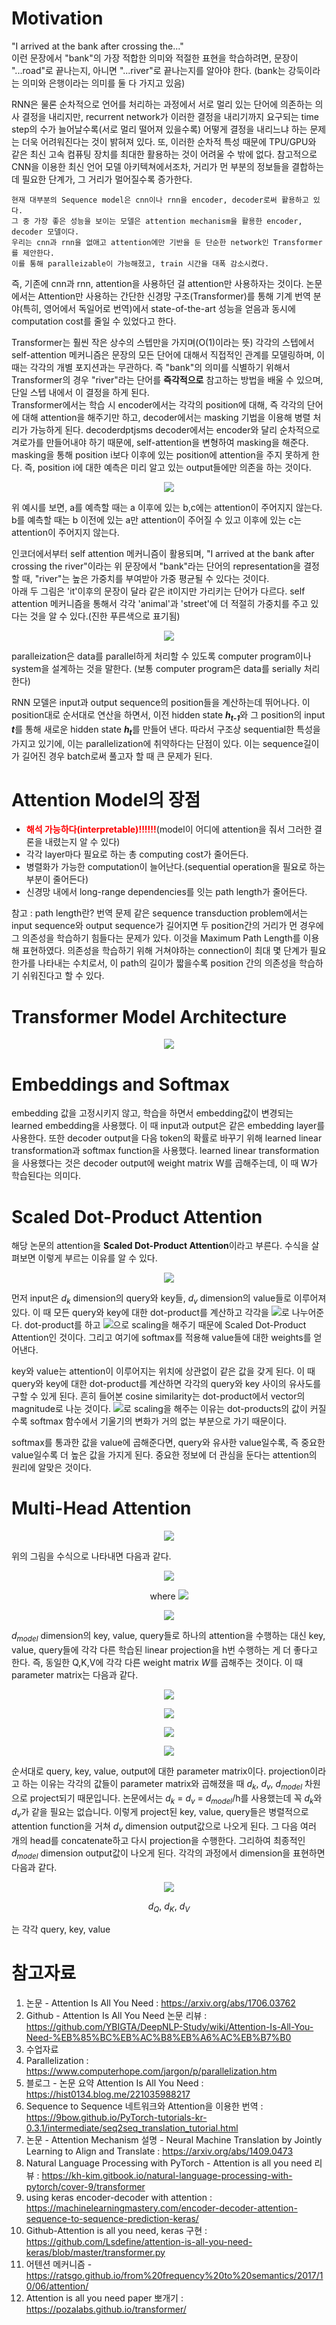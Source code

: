 # Motivation
"I arrived at the bank after crossing the..."   
이런 문장에서 "bank"의 가장 적합한 의미와 적절한 표현을 학습하려면, 문장이 "...road"로 끝나는지, 아니면 "...river"로 끝나는지를 알아야 한다. (bank는 강둑이라는 의미와 은행이라는 의미를 둘 다 가지고 있음)
   
RNN은 물론 순차적으로 언어를 처리하는 과정에서 서로 멀리 있는 단어에 의존하는 의사 결정을 내리지만, recurrent network가 이러한 결정을 내리기까지 요구되는 time step의 수가 늘어날수록(서로 멀리 떨어져 있을수록) 어떻게 결정을 내리느냐 하는 문제는 더욱 어려워진다는 것이 밝혀져 있다. 또, 이러한 순차적 특성 때문에 TPU/GPU와 같은 최신 고속 컴퓨팅 장치를 최대한 활용하는 것이 어려울 수 밖에 없다. 참고적으로 CNN을 이용한 최신 언어 모델 아키텍쳐에서조차, 거리가 먼 부분의 정보들을 결합하는데 필요한 단계가, 그 거리가 멀어질수록 증가한다.   
  
```
현재 대부분의 Sequence model은 cnn이나 rnn을 encoder, decoder로써 활용하고 있다. 
그 중 가장 좋은 성능을 보이는 모델은 attention mechanism을 활용한 encoder, decoder 모델이다. 
우리는 cnn과 rnn을 없애고 attention에만 기반을 둔 단순한 network인 Transformer를 제안한다. 
이를 통해 paralleizable이 가능해졌고, train 시간을 대폭 감소시켰다.
```

즉, 기존에 cnn과 rnn, attention을 사용하던 걸 attention만 사용하자는 것이다. 논문에서는 Attention만 사용하는 간단한 신경망 구조(Transformer)를 통해 기계 번역 분야(특히, 영어에서 독일어로 번역)에서 state-of-the-art 성능을 얻음과 동시에 computation cost를 줄일 수 있었다고 한다.   
   
Transformer는 훨씬 작은 상수의 스텝만을 가지며(O(1)이라는 뜻) 각각의 스텝에서 self-attention 메커니즘은 문장의 모든 단어에 대해서 직접적인 관계를 모델링하며, 이 때는 각각의 개별 포지션과는 무관하다. 즉 "bank"의 의미를 식별하기 위해서 Transformer의 경우 "river"라는 단어를 <strong>즉각적으로</strong> 참고하는 방법을 배울 수 있으며, 단일 스텝 내에서 이 결정을 하게 된다.   
Transformer에서는 학습 시 encoder에서는 각각의 position에 대해, 즉 각각의 단어에 대해 attention을 해주기만 하고, decoder에서는 masking 기법을 이용해 병렬 처리가 가능하게 된다. decoderdptjsms decoder에서는 encoder와 달리 순차적으로 겨로가를 만들어내야 하기 때문에, self-attention을 변형하여 masking을 해준다. masking을 통해 position i보다 이후에 있는 position에 attention을 주지 못하게 한다. 즉, position i에 대한 예측은 미리 알고 있는 output들에만 의존을 하는 것이다.

<p align='center'>
<img src="./image/masking.png">
</p>

위 예시를 보면, a를 예측할 때는 a 이후에 있는 b,c에는 attention이 주어지지 않는다. b를 예측할 때는 b 이전에 있는 a만 attention이 주어질 수 있고 이후에 있는 c는 attention이 주어지지 않는다.

인코더에서부터 self attention 메커니즘이 활용되며, "I arrived at the bank after crossing the river"이라는 위 문장에서 "bank"라는 단어의 representation을 결정할 때, "river"는 높은 가중치를 부여받아 가중 평균될 수 있다는 것이다.   
아래 두 그림은 'it'이후의 문장이 달라 같은 it이지만 가리키는 단어가 다르다. self attention 메커니즘을 통해서 각각 'animal'과 'street'에 더 적절히 가중치를 주고 있다는 것을 알 수 있다.(진한 푸른색으로 표기됨)

<p align='center'>
<img src="./image/self_attention_example.png">
</p>

paralleization은 data를 parallel하게 처리할 수 있도록 computer program이나 system을 설계하는 것을 말한다. (보통 computer program은 data를 serially 처리한다)

RNN 모델은 input과 output sequence의 position들을 계산하는데 뛰어나다. 이 position대로 순서대로 연산을 하면서, 이전 hidden state <strong><i>h<sub>t-1</sub></i></strong>와 그 position의 input <strong><i>t</i></strong>를 통해 새로운 hidden state <strong><i>h<sub>t</sub></i></strong>를 만들어 낸다. 따라서 구조상 sequential한 특성을 가지고 있기에, 이는 parallelization에 취약하다는 단점이 있다. 이는 sequence길이가 길어진 경우 batch로써 풀고자 할 때 큰 문제가 된다.

# Attention Model의 장점
* <strong><font color="red">해석 가능하다(interpretable)!!!!!!</font></strong>(model이 어디에 attention을 줘서 그러한 결론을 내렸는지 알 수 있다)
* 각각 layer마다 필요로 하는 총 computing cost가 줄어든다.
* 병렬화가 가능한 computation이 늘어난다.(sequential operation을 필요로 하는 부분이 줄어든다)
* 신경망 내에서 long-range dependencies를 잇는 path length가 줄어든다.

참고 : path length란?
번역 문제 같은 sequence transduction problem에서는 input sequence와 output sequence가 길어지면 두 position간의 거리가 먼 경우에 그 의존성을 학습하기 힘들다는 문제가 있다. 이것을 Maximum Path Length를 이용해 표현하였다. 의존성을 학습하기 위해 거쳐야하는 connection이 최대 몇 단계가 필요한가를 나타내는 수치로서, 이 path의 길이가 짧을수록 position 간의 의존성을 학습하기 쉬워진다고 할 수 있다.

# Transformer Model Architecture
<p align='center'>
<img src="./image/Transformer_model_architecture.png">
</p>

# Embeddings and Softmax
embedding 값을 고정시키지 않고, 학습을 하면서 embedding값이 변경되는 learned embedding을 사용했다. 이 때 input과 output은 같은 embedding layer를 사용한다. 또한 decoder output을 다음 token의 확률로 바꾸기 위해 learned linear transformation과 softmax function을 사용했다. learned linear transformation을 사용했다는 것은 decoder output에 weight matrix W를 곱해주는데, 이 때 W가 학습된다는 의미다.

# Scaled Dot-Product Attention
해당 논문의 attention을 <strong>Scaled Dot-Product Attention</strong>이라고 부른다. 수식을 살펴보면 이렇게 부르는 이유를 알 수 있다.
<p align='center'>
<img src="./image/scaled_dot-product_attention.jpg">
</p>
<p>
먼저 input은 <i>d<sub>k</sub></i> dimension의 query와 key들, <i>d<sub>v</sub></i> dimension의 value들로 이루어져 있다. 이 때 모든 query와 key에 대한 dot-product를 계산하고 각각을 <img src="./image/sqrt_dk.gif">로 나누어준다. dot-product를 하고 <img src="./image/sqrt_dk.gif">으로 scaling을 해주기 때문에 Scaled Dot-Product Attention인 것이다. 그리고 여기에 softmax를 적용해 value들에 대한 weights를 얻어낸다. 
</p>
<p>
key와 value는 attention이 이루어지는 위치에 상관없이 같은 값을 갖게 된다. 이 때 query와 key에 대한 dot-product를 계산하면 각각의 query와 key 사이의 유사도를 구할 수 있게 된다. 흔히 들어본 cosine similarity는 dot-product에서 vector의 magnitude로 나눈 것이다. <img src="./image/sqrt_dk.gif">로 scaling을 해주는 이유는 dot-products의 값이 커질수록 softmax 함수에서 기울기의 변화가 거의 없는 부분으로 가기 때문이다.
</p>
softmax를 통과한 값을 value에 곱해준다면, query와 유사한 value일수록, 즉 중요한 value일수록 더 높은 값을 가지게 된다. 중요한 정보에 더 관심을 둔다는 attention의 원리에 알맞은 것이다.

# Multi-Head Attention
<p align='center'>
<img src="./image/multi-head_attention.png">
</p>
위의 그림을 수식으로 나타내면 다음과 같다.
<p align='center'>
<img src="./image/multihead_equation.gif">
</p>
<p align='center'>
where <img src="./image/head_i.gif">
</p>
<p align='center'>
<img src="./image/multi_head.png">
</p>

<i>d<sub>model</sub></i> dimension의 key, value, query들로 하나의 attention을 수행하는 대신 key, value, query들에 각각 다른 학습된 linear projection을 h번 수행하는 게 더 좋다고 한다. 즉, 동일한 Q,K,V에 각각 다른 weight matrix <i>W</i>를 곱해주는 것이다. 이 때 parameter matrix는 다음과 같다.
<p align='center'><img src="./image/W_i^Q.gif"></p>
<p align='center'><img src="./image/W_i^K.gif"></p>
<p align='center'><img src="./image/W_i^V.gif"></p>
<p align='center'><img src="./image/W_i^O.gif"></p>
순서대로 query, key, value, output에 대한 parameter matrix이다. projection이라고 하는 이유는 각각의 값들이 parameter matrix와 곱해졌을 때 <i>d<sub>k</sub></i>, <i>d<sub>v</sub></i>, <i>d<sub>model</sub></i> 차원으로 project되기 때문입니다.   
논문에서는 <i>d<sub>k</sub></i> = <i>d<sub>v</sub></i> = <i>d<sub>model</sub></i>/h를 사용했는데 꼭 <i>d<sub>k</sub></i>와 <i>d<sub>v</sub></i>가 같을 필요는 없습니다.   
이렇게 project된 key, value, query들은 병렬적으로 attention function을 거쳐 <i>d<sub>v</sub></i> dimension output값으로 나오게 된다.   
그 다음 여러 개의 head를 concatenate하고 다시 projection을 수행한다. 그리하여 최종적인 <i>d<sub>model</sub></i> dimension output값이 나오게 된다. 각각의 과정에서 dimension을 표현하면 다음과 같다.
<p align='center'><img src="./image/calculate_dimension.png"></p>
<p align='center'><i>d<sub>Q</sub></i>, <i>d<sub>K</sub></i>, <i>d<sub>V</sub></i></p>는 각각 query, key, value</p> 

# 참고자료
1. 논문 - Attention Is All You Need : https://arxiv.org/abs/1706.03762
2. Github - Attention Is All You Need 논문 리뷰 :  https://github.com/YBIGTA/DeepNLP-Study/wiki/Attention-Is-All-You-Need-%EB%85%BC%EB%AC%B8%EB%A6%AC%EB%B7%B0
3. 수업자료
4. Parallelization : https://www.computerhope.com/jargon/p/parallelization.htm
5. 블로그 - 논문 요약 Attention Is All You Need : https://hist0134.blog.me/221035988217
6. Sequence to Sequence 네트워크와 Attention을 이용한 번역 : https://9bow.github.io/PyTorch-tutorials-kr-0.3.1/intermediate/seq2seq_translation_tutorial.html
7. 논문 - Attention Mechanism 설명 - Neural Machine Translation by Jointly Learning to Align and Translate : https://arxiv.org/abs/1409.0473
8. Natural Language Processing with PyTorch - Attention is all you need 리뷰 : https://kh-kim.gitbook.io/natural-language-processing-with-pytorch/cover-9/transformer
9. using keras encoder-decoder with attention : https://machinelearningmastery.com/encoder-decoder-attention-sequence-to-sequence-prediction-keras/
10. Github-Attention is all you need, keras 구현 : https://github.com/Lsdefine/attention-is-all-you-need-keras/blob/master/transformer.py
11. 어텐션 메커니즘 - https://ratsgo.github.io/from%20frequency%20to%20semantics/2017/10/06/attention/
12. Attention is all you need paper 뽀개기 : https://pozalabs.github.io/transformer/
